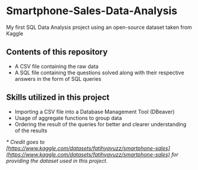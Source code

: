 # Smartphone-Sales-Data-Analysis
My first SQL Data Analysis project using an open-source dataset taken from Kaggle
## Contents of this repository
- A CSV file containing the raw data
- A SQL file containing the questions solved along with their respective answers in the form of SQL queries
## Skills utilized in this project
- Importing a CSV file into a Database Management Tool (DBeaver)
- Usage of aggregate functions to group data
- Ordering the result of the queries for better and clearer understanding of the results

_* Credit goes to [https://www.kaggle.com/datasets/fatihyavuzz/smartphone-sales](https://www.kaggle.com/datasets/fatihyavuzz/smartphone-sales) for providing the dataset used in this project._
